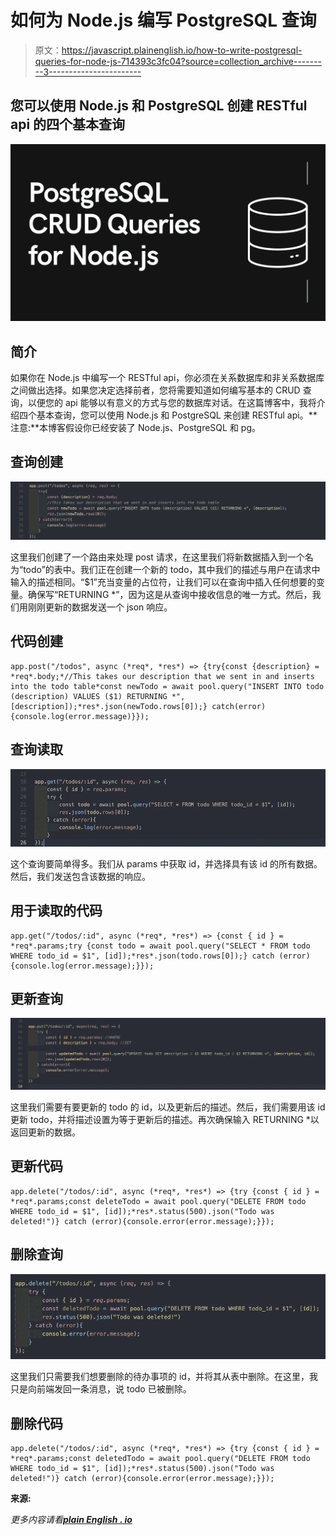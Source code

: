 # 如何为 Node.js 编写 PostgreSQL 查询

> 原文：<https://javascript.plainenglish.io/how-to-write-postgresql-queries-for-node-js-714393c3fc04?source=collection_archive---------3----------------------->

## 您可以使用 Node.js 和 PostgreSQL 创建 RESTful api 的四个基本查询

![](img/1fea6f50fd72168531d3f6af7f839c64.png)

## **简介**

如果你在 Node.js 中编写一个 RESTful api，你必须在关系数据库和非关系数据库之间做出选择。如果您决定选择前者，您将需要知道如何编写基本的 CRUD 查询，以便您的 api 能够以有意义的方式与您的数据库对话。在这篇博客中，我将介绍四个基本查询，您可以使用 Node.js 和 PostgreSQL 来创建 RESTful api。**注意:**本博客假设你已经安装了 Node.js、PostgreSQL 和 pg。

## **查询创建**

![](img/74b797c5fa35506ce0aec68331193e2a.png)

这里我们创建了一个路由来处理 post 请求，在这里我们将新数据插入到一个名为“todo”的表中。我们正在创建一个新的 todo，其中我们的描述与用户在请求中输入的描述相同。“$1”充当变量的占位符，让我们可以在查询中插入任何想要的变量。确保写“RETURNING *”，因为这是从查询中接收信息的唯一方式。然后，我们用刚刚更新的数据发送一个 json 响应。

## **代码创建**

```
app.post("/todos", async (*req*, *res*) => {try{const {description} = *req*.body;*//This takes our description that we sent in and inserts into the todo table*const newTodo = await pool.query("INSERT INTO todo (description) VALUES ($1) RETURNING *", [description]);*res*.json(newTodo.rows[0]);} catch(error){console.log(error.message)}});
```

## **查询读取**

![](img/cc1b3eeb4b0892cb00796ed0d3dd522e.png)

这个查询要简单得多。我们从 params 中获取 id，并选择具有该 id 的所有数据。然后，我们发送包含该数据的响应。

## **用于读取的代码**

```
app.get("/todos/:id", async (*req*, *res*) => {const { id } = *req*.params;try {const todo = await pool.query("SELECT * FROM todo WHERE todo_id = $1", [id]);*res*.json(todo.rows[0]);} catch (error){console.log(error.message);}});
```

## **更新查询**

![](img/a3f340f216e89f86ca18f67db3419825.png)

这里我们需要有要更新的 todo 的 id，以及更新后的描述。然后，我们需要用该 id 更新 todo，并将描述设置为等于更新后的描述。再次确保输入 RETURNING *以返回更新的数据。

## **更新代码**

```
app.delete("/todos/:id", async (*req*, *res*) => {try {const { id } = *req*.params;const deleteTodo = await pool.query("DELETE FROM todo WHERE todo_id = $1", [id]);*res*.status(500).json("Todo was deleted!")} catch (error){console.error(error.message);}});
```

## **删除查询**

![](img/74d6a663ba25c156fb93282efb2328cb.png)

这里我们只需要我们想要删除的待办事项的 id，并将其从表中删除。在这里，我只是向前端发回一条消息，说 todo 已被删除。

## **删除代码**

```
app.delete("/todos/:id", async (*req*, *res*) => {try {const { id } = *req*.params;const deletedTodo = await pool.query("DELETE FROM todo WHERE todo_id = $1", [id]);*res*.status(500).json("Todo was deleted!")} catch (error){console.error(error.message);}});
```

**来源:**

*更多内容请看*[***plain English . io***](https://plainenglish.io/)